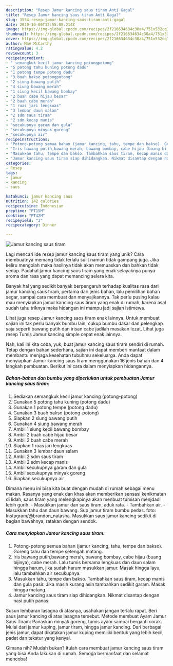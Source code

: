 ```yaml
---
description: "Resep Jamur kancing saus tiram Anti Gagal"
title: "Resep Jamur kancing saus tiram Anti Gagal"
slug: 3554-resep-jamur-kancing-saus-tiram-anti-gagal
date: 2020-10-06T15:55:08.214Z
image: https://img-global.cpcdn.com/recipes/2f216634634c30a4/751x532cq70/jamur-kancing-saus-tiram-foto-resep-utama.jpg
thumbnail: https://img-global.cpcdn.com/recipes/2f216634634c30a4/751x532cq70/jamur-kancing-saus-tiram-foto-resep-utama.jpg
cover: https://img-global.cpcdn.com/recipes/2f216634634c30a4/751x532cq70/jamur-kancing-saus-tiram-foto-resep-utama.jpg
author: Mae McCarthy
ratingvalue: 4.2
reviewcount: 3
recipeingredient:
- " semangkuk kecil jamur kancing potongpotong"
- "5 potong tahu kuning potong dadu"
- "1 potong tempe potong dadu"
- "3 buah bakso potongpotong"
- "2 siung bawang putih"
- "4 siung bawang merah"
- "1 siung kecil bawang bombay"
- "2 buah cabe hijau besar"
- "2 buah cabe merah"
- "1 ruas jari lengkuas"
- "3 lembar daun salam"
- "2 sdm saus tiram"
- "2 sdm kecap manis"
- "secukupnya garam dan gula"
- "secukupnya minyak goreng"
- "secukupnya air"
recipeinstructions:
- "Potong-potong semua bahan (jamur kancing, tahu, tempe dan bakso). Goreng tahu dan tempe setengah matang."
- "Iris bawang putih,bawang merah, bawang bombay, cabe hijau (buang bijinya), cabe merah. Lalu tumis bersama lengkuas dan daun salam hingga harum, jika sudah harum masukkan jamur. Masak hingga layu, lalu tambahkan air secukupnya."
- "Masukkan tahu, tempe dan bakso. Tambahkan saus tiram, kecap manis dan gula pasir. Jika masih kurang asin tambahkan sedikit garam. Masak hingga matang."
- "Jamur kancing saus tiram siap dihidangkan. Nikmat disantap dengan nasi putih panas."
categories:
- Resep
tags:
- jamur
- kancing
- saus

katakunci: jamur kancing saus 
nutrition: 142 calories
recipecuisine: Indonesian
preptime: "PT15M"
cooktime: "PT42M"
recipeyield: "3"
recipecategory: Dinner

---
```



![Jamur kancing saus tiram](https://img-global.cpcdn.com/recipes/2f216634634c30a4/751x532cq70/jamur-kancing-saus-tiram-foto-resep-utama.jpg)

Lagi mencari ide resep jamur kancing saus tiram yang unik? Cara membuatnya memang tidak terlalu sulit namun tidak gampang juga. Jika keliru mengolah maka hasilnya tidak akan memuaskan dan bahkan tidak sedap. Padahal jamur kancing saus tiram yang enak selayaknya punya aroma dan rasa yang dapat memancing selera kita.

Banyak hal yang sedikit banyak berpengaruh terhadap kualitas rasa dari jamur kancing saus tiram, pertama dari jenis bahan, lalu pemilihan bahan segar, sampai cara membuat dan menyajikannya. Tak perlu pusing kalau mau menyiapkan jamur kancing saus tiram yang enak di rumah, karena asal sudah tahu triknya maka hidangan ini mampu jadi sajian istimewa.

Lihat juga resep Jamur kancing saos tiram enak lainnya. Untuk membuat sajian ini tak perlu banyak bumbu lain, cukup bumbu dasar dan pelengkap saja seperti bawang putih dan irisan cabe jadilah masakan lezat. Lihat juga resep Tumis Jamur kancing simple cepat enak lainnya.


Nah, kali ini kita coba, yuk, buat jamur kancing saus tiram sendiri di rumah. Tetap dengan bahan sederhana, sajian ini dapat memberi manfaat dalam membantu menjaga kesehatan tubuhmu sekeluarga. Anda dapat menyiapkan Jamur kancing saus tiram menggunakan 16 jenis bahan dan 4 langkah pembuatan. Berikut ini cara dalam menyiapkan hidangannya.

<!--inarticleads1-->

##### Bahan-bahan dan bumbu yang diperlukan untuk pembuatan Jamur kancing saus tiram:

1. Sediakan  semangkuk kecil jamur kancing (potong-potong)
1. Gunakan 5 potong tahu kuning (potong dadu)
1. Gunakan 1 potong tempe (potong dadu)
1. Gunakan 3 buah bakso (potong-potong)
1. Siapkan 2 siung bawang putih
1. Gunakan 4 siung bawang merah
1. Ambil 1 siung kecil bawang bombay
1. Ambil 2 buah cabe hijau besar
1. Ambil 2 buah cabe merah
1. Siapkan 1 ruas jari lengkuas
1. Gunakan 3 lembar daun salam
1. Ambil 2 sdm saus tiram
1. Ambil 2 sdm kecap manis
1. Ambil secukupnya garam dan gula
1. Ambil secukupnya minyak goreng
1. Siapkan secukupnya air


Dimana menu ini bisa kita buat dengan mudah di rumah sebagai menu makan. Rasanya yang enak dan khas akan memberikan sensasi kenikmatan di lidah, saus tiram yang melengkapinya akan menbuat tumisan menjdadi lebih gurih. - Masukkan jamur dan saus tiram, aduk rata. - Tambahkan air. - Masukkan tahu dan daun bawang. Sup jamur tiram bumbu pedas. foto: Instagram/@brandon_natasha. Masukkan saus jamur kancing sedikit di bagian bawahnya, ratakan dengan sendok. 

<!--inarticleads2-->

##### Cara menyiapkan Jamur kancing saus tiram:

1. Potong-potong semua bahan (jamur kancing, tahu, tempe dan bakso). Goreng tahu dan tempe setengah matang.
1. Iris bawang putih,bawang merah, bawang bombay, cabe hijau (buang bijinya), cabe merah. Lalu tumis bersama lengkuas dan daun salam hingga harum, jika sudah harum masukkan jamur. Masak hingga layu, lalu tambahkan air secukupnya.
1. Masukkan tahu, tempe dan bakso. Tambahkan saus tiram, kecap manis dan gula pasir. Jika masih kurang asin tambahkan sedikit garam. Masak hingga matang.
1. Jamur kancing saus tiram siap dihidangkan. Nikmat disantap dengan nasi putih panas.


Susun lembaran lasagna di atasnya, usahakan jangan terlalu rapat. Beri saus jamur kancing di atas lasagna tersebut. Metode membuat Ayam Jamur Saus Tiram: Panaskan minyak goreng, tumis ayam sampai berganti corak. Mulai dari jamur kuping, jamur tiram, hingga jamur kancing. Dari berbagai jenis jamur, dapat dikatakan jamur kuping memiliki bentuk yang lebih kecil, padat dan tekstur yang kenyal. 

Gimana nih? Mudah bukan? Itulah cara membuat jamur kancing saus tiram yang bisa Anda lakukan di rumah. Semoga bermanfaat dan selamat mencoba!
